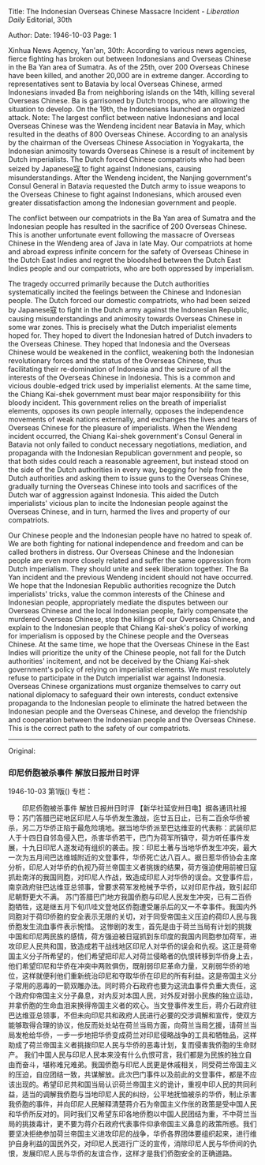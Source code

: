 Title: The Indonesian Overseas Chinese Massacre Incident - *Liberation Daily* Editorial, 30th

Author:
Date: 1946-10-03
Page: 1

Xinhua News Agency, Yan'an, 30th: According to various news agencies, fierce fighting has broken out between Indonesians and Overseas Chinese in the Ba Yan area of Sumatra. As of the 25th, over 200 Overseas Chinese have been killed, and another 20,000 are in extreme danger. According to representatives sent to Batavia by local Overseas Chinese, armed Indonesians invaded Ba from neighboring islands on the 14th, killing several Overseas Chinese. Ba is garrisoned by Dutch troops, who are allowing the situation to develop. On the 19th, the Indonesians launched an organized attack. Note: The largest conflict between native Indonesians and local Overseas Chinese was the Wendeng incident near Batavia in May, which resulted in the deaths of 800 Overseas Chinese. According to an analysis by the chairman of the Overseas Chinese Association in Yogyakarta, the Indonesian animosity towards Overseas Chinese is a result of incitement by Dutch imperialists. The Dutch forced Chinese compatriots who had been seized by Japanese寇 to fight against Indonesians, causing misunderstandings. After the Wendeng incident, the Nanjing government's Consul General in Batavia requested the Dutch army to issue weapons to the Overseas Chinese to fight against Indonesians, which aroused even greater dissatisfaction among the Indonesian government and people.

The conflict between our compatriots in the Ba Yan area of Sumatra and the Indonesian people has resulted in the sacrifice of 200 Overseas Chinese. This is another unfortunate event following the massacre of Overseas Chinese in the Wendeng area of Java in late May. Our compatriots at home and abroad express infinite concern for the safety of Overseas Chinese in the Dutch East Indies and regret the bloodshed between the Dutch East Indies people and our compatriots, who are both oppressed by imperialism.

The tragedy occurred primarily because the Dutch authorities systematically incited the feelings between the Chinese and Indonesian people. The Dutch forced our domestic compatriots, who had been seized by Japanese寇 to fight in the Dutch army against the Indonesian Republic, causing misunderstandings and animosity towards Overseas Chinese in some war zones. This is precisely what the Dutch imperialist elements hoped for. They hoped to divert the Indonesian hatred of Dutch invaders to the Overseas Chinese. They hoped that Indonesia and the Overseas Chinese would be weakened in the conflict, weakening both the Indonesian revolutionary forces and the status of the Overseas Chinese, thus facilitating their re-domination of Indonesia and the seizure of all the interests of the Overseas Chinese in Indonesia. This is a common and vicious double-edged trick used by imperialist elements. At the same time, the Chiang Kai-shek government must bear major responsibility for this bloody incident. This government relies on the breath of imperialist elements, opposes its own people internally, opposes the independence movements of weak nations externally, and exchanges the lives and tears of Overseas Chinese for the pleasure of imperialists. When the Wendeng incident occurred, the Chiang Kai-shek government's Consul General in Batavia not only failed to conduct necessary negotiations, mediation, and propaganda with the Indonesian Republican government and people, so that both sides could reach a reasonable agreement, but instead stood on the side of the Dutch authorities in every way, begging for help from the Dutch authorities and asking them to issue guns to the Overseas Chinese, gradually turning the Overseas Chinese into tools and sacrifices of the Dutch war of aggression against Indonesia. This aided the Dutch imperialists' vicious plan to incite the Indonesian people against the Overseas Chinese, and in turn, harmed the lives and property of our compatriots.

Our Chinese people and the Indonesian people have no hatred to speak of. We are both fighting for national independence and freedom and can be called brothers in distress. Our Overseas Chinese and the Indonesian people are even more closely related and suffer the same oppression from Dutch imperialism. They should unite and seek liberation together. The Ba Yan incident and the previous Wendeng incident should not have occurred. We hope that the Indonesian Republic authorities recognize the Dutch imperialists' tricks, value the common interests of the Chinese and Indonesian people, appropriately mediate the disputes between our Overseas Chinese and the local Indonesian people, fairly compensate the murdered Overseas Chinese, stop the killings of our Overseas Chinese, and explain to the Indonesian people that Chiang Kai-shek's policy of working for imperialism is opposed by the Chinese people and the Overseas Chinese. At the same time, we hope that the Overseas Chinese in the East Indies will prioritize the unity of the Chinese people, not fall for the Dutch authorities' incitement, and not be deceived by the Chiang Kai-shek government's policy of relying on imperialist elements. We must resolutely refuse to participate in the Dutch imperialist war against Indonesia. Overseas Chinese organizations must organize themselves to carry out national diplomacy to safeguard their own interests, conduct extensive propaganda to the Indonesian people to eliminate the hatred between the Indonesian people and the Overseas Chinese, and develop the friendship and cooperation between the Indonesian people and the Overseas Chinese. This is the correct path to the safety of our compatriots.



<hr /> 

Original: 


### 印尼侨胞被杀事件  解放日报卅日时评

1946-10-03
第1版()
专栏：

　　印尼侨胞被杀事件
    解放日报卅日时评
    【新华社延安卅日电】据各通讯社报导：苏门答腊巴硭地区印尼人与华侨发生激战，迄廿五日止，已有二百余华侨被杀，另二万华侨正陷于最危险境地。据当地华侨派至巴达维亚的代表称：武装印尼人于十四日自邻岛侵入巴，杀害华侨若干，巴门为荷军所镇守，荷方听任事件发展，十九日印尼人遂发动有组织的袭击。按：印尼土著与当地华侨发生冲突，最大一次为五月间巴达维城附近的文登事件，华侨死亡达八百人。据日惹华侨协会主席分析，印尼人对华侨的仇视乃荷兰帝国主义者挑拨的结果，荷方强迫使用前被日寇抓赴南洋的我国同胞，对印尼人作战，致造成印尼人对华侨的误会。文登事件后，南京政府驻巴达维亚总领事，曾要求荷军发枪械予华侨，以对印尼作战，致引起印尼朝野更大不满。
    苏门答腊巴门地方我国侨胞与印尼人民发生冲突，已有二百侨胞牺牲，这是继五月下旬爪哇文登地区侨胞遭受屠杀后的又一不幸事件。我国内外同胞对于荷印侨胞的安全表示无限的关切，对于同受帝国主义压迫的荷印人民与我侨胞发生流血事件表示惋惜。
    这惨剧的发生，首先是由于荷兰当局有计划的挑拨中国和印尼两民族的感情，荷方强迫被日寇抓到东印度的我国内同胞参加荷军，进攻印尼人民共和国，致造成若干战线地区印尼人对华侨的误会和仇视。这正是荷帝国主义分子所希望的，他们希望把印尼人对荷兰侵略者的仇恨转移到华侨身上去，他们希望印尼和华侨在冲突中两败俱伤，既削弱印尼革命力量，又削弱华侨的地位，这样就便利他们重新统治印尼和夺取华侨在印尼的所有利益。这是帝国主义分子常用的恶毒的一箭双雕办法。同时蒋介石政府也要为这流血事件负重大责任，这个政府仰帝国主义分子鼻息，对内反对本国人民，对外反对弱小民族的独立运动，并拿侨胞的生命血泪来换得帝国主义者的欢心。当文登事件发生后，蒋介石政府驻巴达维亚总领事，不但未向印尼共和政府人民进行必要的交涉调解和宣传，使双方能够取得合理的协议，他反而处处站在荷兰当局方面，向荷兰当局乞援，请荷兰当局发枪给华侨，一步一步地把华侨变成荷兰对印尼侵略战争的工具和牺牲品，这样助成了荷兰帝国主义者挑拨印尼人民与华侨的恶毒计划，复而侵害我侨胞的生命财产。
    我们中国人民与印尼人民本来没有什么仇恨可言，我们都是为民族的独立自由而奋斗，堪称难兄难弟。我国侨胞与印尼人民更是休戚相关，同受荷兰帝国主义的压迫，自应团结一致，共谋解放。此次巴门事件以及前此的文登事件，都是不应该出现的。希望印尼共和国当局认识荷兰帝国主义的诡计，重视中印人民的共同利益，适当的调解我侨胞与当地印尼人民的纠纷，公平地抚恤被杀的华侨，制止杀害我侨胞的事件，并向印尼人民解释清楚蒋介石为帝国主义作伥的政策是受中国人民和华侨所反对的。同时我们又希望东印各地侨胞以中国人民团结为重，不中荷兰当局的挑拨毒计，更不要为蒋介石政府代表事件仰承帝国主义鼻息的政策所惑。我们要坚决拒绝参加荷兰帝国主义进攻印尼的战争，华侨各界团体要组织起来，进行维护自身利益的国民外交，对印尼人民进行广泛的宣传，消除印尼人民与华侨间的仇恨，发展印尼人民与华侨的友谊合作，这样才是我们侨胞安全的正确道路。
